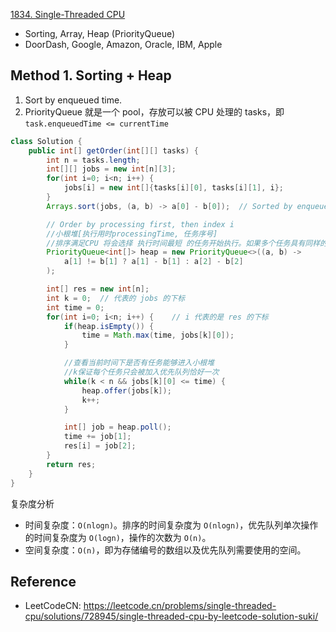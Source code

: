 [1834. Single-Threaded CPU](https://leetcode.com/problems/single-threaded-cpu/description/)

* Sorting, Array, Heap (PriorityQueue)
* DoorDash, Google, Amazon, Oracle, IBM, Apple


## Method 1. Sorting + Heap
1. Sort by enqueued time.
2. PriorityQueue 就是一个 pool，存放可以被 CPU 处理的 tasks，即 `task.enqueuedTime <= currentTime`
```java
class Solution {
    public int[] getOrder(int[][] tasks) {
        int n = tasks.length;
        int[][] jobs = new int[n][3];
        for(int i=0; i<n; i++) {
            jobs[i] = new int[]{tasks[i][0], tasks[i][1], i};
        }
        Arrays.sort(jobs, (a, b) -> a[0] - b[0]);  // Sorted by enqueue time

        // Order by processing first, then index i
        //小根堆[执行用时processingTime, 任务序号]
        //排序满足CPU 将会选择 执行时间最短 的任务开始执行。如果多个任务具有同样的最短执行时间，则选择下标最小的任务开始执行。
        PriorityQueue<int[]> heap = new PriorityQueue<>((a, b) -> 
            a[1] != b[1] ? a[1] - b[1] : a[2] - b[2]
        );

        int[] res = new int[n];
        int k = 0;  // 代表的 jobs 的下标
        int time = 0;
        for(int i=0; i<n; i++) {    // i 代表的是 res 的下标
            if(heap.isEmpty()) {
                time = Math.max(time, jobs[k][0]);
            }

            //查看当前时间下是否有任务能够进入小根堆
            //k保证每个任务只会被加入优先队列恰好一次
            while(k < n && jobs[k][0] <= time) {
                heap.offer(jobs[k]);
                k++;
            }

            int[] job = heap.poll();
            time += job[1];
            res[i] = job[2];
        }
        return res;
    }
}
```
复杂度分析
* 时间复杂度：`O(nlogn)`。排序的时间复杂度为 `O(nlogn)`，优先队列单次操作的时间复杂度为 `O(logn)`，操作的次数为 `O(n)`。
* 空间复杂度：`O(n)`，即为存储编号的数组以及优先队列需要使用的空间。


## Reference
* LeetCodeCN: https://leetcode.cn/problems/single-threaded-cpu/solutions/728945/single-threaded-cpu-by-leetcode-solution-suki/



